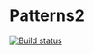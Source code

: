 # Patterns2
[![Build status](https://ci.appveyor.com/api/projects/status/rek848p6pp5tq03t?svg=true)](https://ci.appveyor.com/project/MarinaSachko/patterns2)

